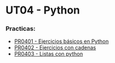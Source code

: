 # UT04 - Python

### Practicas:

- [PR0401 - Ejercicios básicos en Python](./PR0401/PR0401.md) 
- [PR0402 - Ejercicios con cadenas](./PR0402/PR0402.md)
- [PR0403 - Listas con python](./PR0403/PR0403.md)
